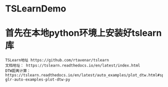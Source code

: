 # TSLearnDemo
# 首先在本地python环境上安装好tslearn库
	TSLearn地址 https://github.com/rtavenar/tslearn
	文档地址： https://tslearn.readthedocs.io/en/latest/index.html
	DTW距离计算： https://tslearn.readthedocs.io/en/latest/auto_examples/plot_dtw.html#sphx-glr-auto-examples-plot-dtw-py